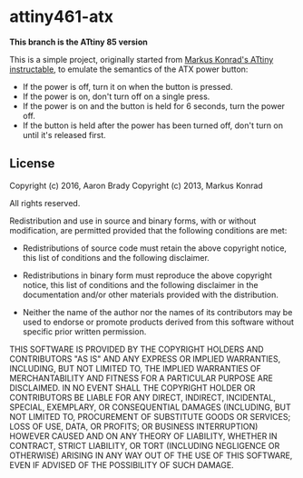 attiny461-atx
=============

**This branch is the ATtiny 85 version**

This is a simple project, originally started from [Markus Konrad's ATtiny instructable][i], to emulate the semantics of the ATX power button:

* If the power is off, turn it on when the button is pressed.
* If the power is on, don't turn off on a single press.
* If the power is on and the button is held for 6 seconds, turn the power off.
* If the button is held after the power has been turned off, don't turn on until it's released first.

[i]: https://github.com/internaut/attiny-instructable

License
-------

Copyright (c) 2016, Aaron Brady
Copyright (c) 2013, Markus Konrad

All rights reserved.

Redistribution and use in source and binary forms, with or without
modification, are permitted provided that the following conditions
are met:

* Redistributions of source code must retain the above copyright notice,
  this list of conditions and the following disclaimer.

* Redistributions in binary form must reproduce the above copyright
  notice, this list of conditions and the following disclaimer in the
  documentation and/or other materials provided with the distribution.

* Neither the name of the author nor the names
  of its contributors may be used to endorse or promote products derived
  from this software without specific prior written permission.

THIS SOFTWARE IS PROVIDED BY THE COPYRIGHT HOLDERS AND CONTRIBUTORS "AS
IS" AND ANY EXPRESS OR IMPLIED WARRANTIES, INCLUDING, BUT NOT LIMITED TO,
THE IMPLIED WARRANTIES OF MERCHANTABILITY AND FITNESS FOR A PARTICULAR
PURPOSE ARE DISCLAIMED. IN NO EVENT SHALL THE COPYRIGHT HOLDER OR
CONTRIBUTORS BE LIABLE FOR ANY DIRECT, INDIRECT, INCIDENTAL, SPECIAL,
EXEMPLARY, OR CONSEQUENTIAL DAMAGES (INCLUDING, BUT NOT LIMITED TO,
PROCUREMENT OF SUBSTITUTE GOODS OR SERVICES; LOSS OF USE, DATA, OR
PROFITS; OR BUSINESS INTERRUPTION) HOWEVER CAUSED AND ON ANY THEORY OF
LIABILITY, WHETHER IN CONTRACT, STRICT LIABILITY, OR TORT (INCLUDING
NEGLIGENCE OR OTHERWISE) ARISING IN ANY WAY OUT OF THE USE OF THIS
SOFTWARE, EVEN IF ADVISED OF THE POSSIBILITY OF SUCH DAMAGE.
